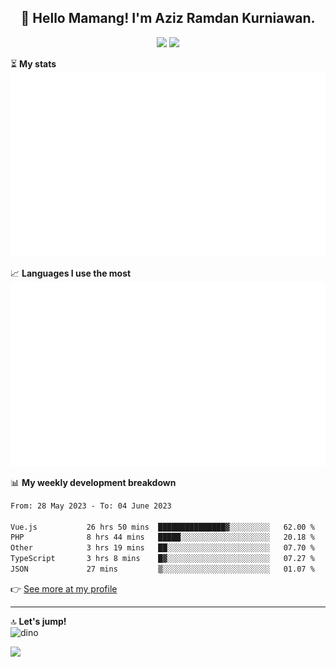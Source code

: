 <h2 align="center">👋 Hello Mamang! I'm Aziz Ramdan Kurniawan.</h2>  
<p align="center">
  <img src="https://komarev.com/ghpvc/?username=azizramdan">
  <img src="https://wakatime.com/badge/user/90056fa0-4c31-4eca-954e-2a3ac05896f9.svg">
</p>
    
⏳ **My stats**  
![](https://raw.githubusercontent.com/azizramdan/github-stats/master/generated/overview.svg#gh-dark-mode-only)

📈 **Languages I use the most**  
![](https://raw.githubusercontent.com/azizramdan/github-stats/master/generated/languages.svg#gh-dark-mode-only)

📊 **My weekly development breakdown**
<!--START_SECTION:waka-->

```txt
From: 28 May 2023 - To: 04 June 2023

Vue.js           26 hrs 50 mins  ███████████████▓░░░░░░░░░   62.00 %
PHP              8 hrs 44 mins   █████░░░░░░░░░░░░░░░░░░░░   20.18 %
Other            3 hrs 19 mins   ██░░░░░░░░░░░░░░░░░░░░░░░   07.70 %
TypeScript       3 hrs 8 mins    █▓░░░░░░░░░░░░░░░░░░░░░░░   07.27 %
JSON             27 mins         ▒░░░░░░░░░░░░░░░░░░░░░░░░   01.07 %
```

<!--END_SECTION:waka-->
👉 [See more at my profile](https://wakatime.com/@azizramdan)
***
🔝 **Let's jump!**  
![dino](https://raw.githubusercontent.com/azizramdan/azizramdan/master/dino.gif)  

![](https://hit.yhype.me/github/profile?user_id=27954794)
